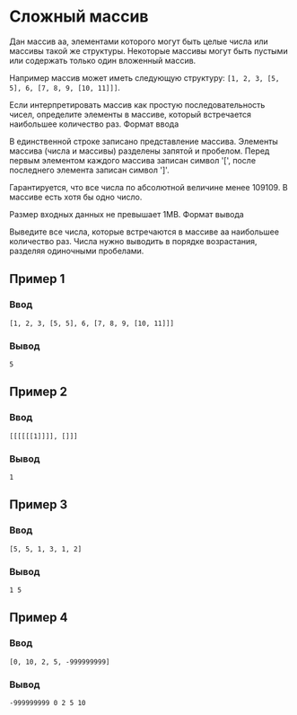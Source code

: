 # Сложный массив

Дан массив aa, элементами которого могут быть целые числа или массивы такой же структуры. Некоторые массивы могут быть пустыми или содержать только один вложенный массив.

Например массив может иметь следующую структуру: `[1, 2, 3, [5, 5], 6, [7, 8, 9, [10, 11]]]`.

Если интерпретировать массив как простую последовательность чисел, определите элементы в массиве, который встречается наибольшее количество раз.
Формат ввода

В единственной строке записано представление массива. Элементы массива (числа и массивы) разделены запятой и пробелом. Перед первым элементом каждого массива записан символ '[', после последнего элемента записан символ ']'.

Гарантируется, что все числа по абсолютной величине менее 109109. В массиве есть хотя бы одно число.

Размер входных данных не превышает 1MB.
Формат вывода

Выведите все числа, которые встречаются в массиве aa наибольшее количество раз. Числа нужно выводить в порядке возрастания, разделяя одиночными пробелами.

## Пример 1
### Ввод
```
[1, 2, 3, [5, 5], 6, [7, 8, 9, [10, 11]]]
```
### Вывод
```
5
```  


## Пример 2
### Ввод
```
[[[[[[1]]]], []]]
```
   
### Вывод
```
1
```
## Пример 3
### Ввод
```
[5, 5, 1, 3, 1, 2]
```
   
### Вывод
```
1 5
```


## Пример 4
### Ввод
```
[0, 10, 2, 5, -999999999]
```

### Вывод
```
-999999999 0 2 5 10
```